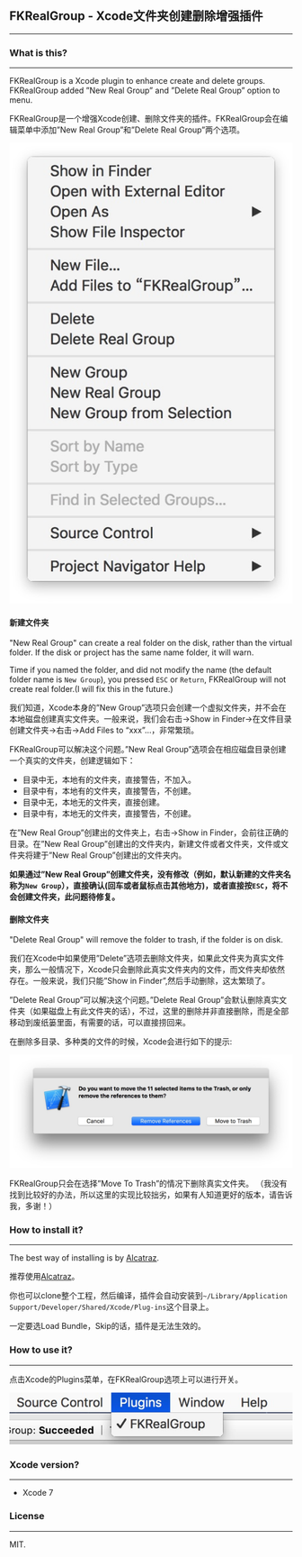 ## FKRealGroup - Xcode文件夹创建删除增强插件
---- 
### What is this?

---- 
FKRealGroup is a Xcode plugin to enhance create and delete groups. FKRealGroup added ”New Real Group” and 
”Delete Real Group” option to menu.

FKRealGroup是一个增强Xcode创建、删除文件夹的插件。FKRealGroup会在编辑菜单中添加”New Real Group”和”Delete Real Group”两个选项。

![image](https://raw.githubusercontent.com/Forkong/FKRealGroup/master/ScreenShots/fkrealgroup_1.jpg)

#### 新建文件夹

"New Real Group" can create a real folder on the disk, rather than the virtual folder. If the disk or project has the same name folder, it will warn.

Time if you named the folder, and did not modify the name (the default folder name is `New Group`), you pressed `ESC` or `Return`, FKRealGroup will not create real folder.(I will fix this in the future.)

我们知道，Xcode本身的”New Group”选项只会创建一个虚拟文件夹，并不会在本地磁盘创建真实文件夹。一般来说，我们会右击-\>Show in Finder-\>在文件目录创建文件夹-\>右击-\>Add Files to “xxx”…，非常繁琐。

FKRealGroup可以解决这个问题。”New Real Group”选项会在相应磁盘目录创建一个真实的文件夹，创建逻辑如下：

- 目录中无，本地有的文件夹，直接警告，不加入。
- 目录中有，本地有的文件夹，直接警告，不创建。
- 目录中无，本地无的文件夹，直接创建。
- 目录中有，本地无的文件夹，直接警告，不创建。

在”New Real Group”创建出的文件夹上，右击-\>Show in Finder，会前往正确的目录。在”New Real Group”创建出的文件夹内，新建文件或者文件夹，文件或文件夹将建于”New Real Group”创建出的文件夹内。

**如果通过”New Real Group”创建文件夹，没有修改（例如，默认新建的文件夹名称为`New Group`），直接确认(回车或者鼠标点击其他地方)，或者直接按`ESC`，将不会创建文件夹，此问题待修复。**

#### 删除文件夹

"Delete Real Group" will remove the folder to trash, if the folder is on disk.

我们在Xcode中如果使用”Delete”选项去删除文件夹，如果此文件夹为真实文件夹，那么一般情况下，Xcode只会删除此真实文件夹内的文件，而文件夹却依然存在。一般来说，我们只能”Show in Finder”,然后手动删除，这太繁琐了。

”Delete Real Group”可以解决这个问题。”Delete Real Group”会默认删除真实文件夹（如果磁盘上有此文件夹的话），不过，这里的删除并非直接删除，而是全部移动到废纸篓里面，有需要的话，可以直接捞回来。

在删除多目录、多种类的文件的时候，Xcode会进行如下的提示:

![image](https://raw.githubusercontent.com/Forkong/FKRealGroup/master/ScreenShots/fkrealgroup_2.jpg)

FKRealGroup只会在选择”Move To Trash”的情况下删除真实文件夹。
（我没有找到比较好的办法，所以这里的实现比较拙劣，如果有人知道更好的版本，请告诉我，多谢！）

### How to install it?

---- 
The best way of installing is by [Alcatraz](https://github.com/alcatraz/Alcatraz). 

推荐使用[Alcatraz](https://github.com/alcatraz/Alcatraz)。

你也可以clone整个工程，然后编译，插件会自动安装到`~/Library/Application Support/Developer/Shared/Xcode/Plug-ins`这个目录上。

一定要选Load Bundle，Skip的话，插件是无法生效的。

### How to use it?

---- 
点击Xcode的Plugins菜单，在FKRealGroup选项上可以进行开关。

![image](https://raw.githubusercontent.com/Forkong/FKRealGroup/master/ScreenShots/fkrealgroup_3.jpg)

### Xcode version?

---- 
- Xcode 7

### License

---- 
MIT.
